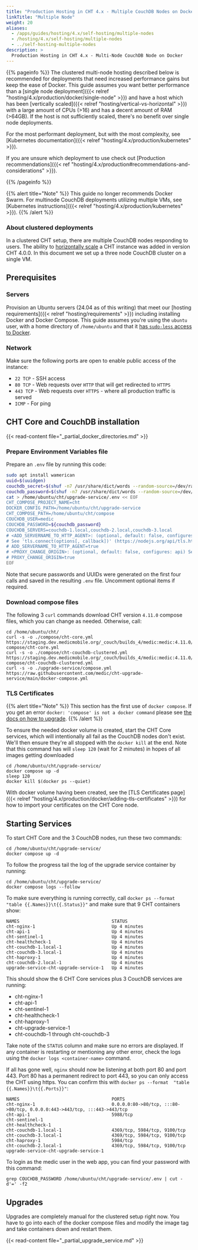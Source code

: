 ```yaml
---
title: "Production Hosting in CHT 4.x - Multiple CouchDB Nodes on Docker Swarm"
linkTitle: "Multiple Node"
weight: 20
aliases:
  - /apps/guides/hosting/4.x/self-hosting/multiple-nodes
  - /hosting/4.x/self-hosting/multiple-nodes
  - ../self-hosting-multiple-nodes
description: >
  Production Hosting in CHT 4.x - Multi-Node CouchDB Node on Docker
---
```


{{% pageinfo %}}
The clustered multi-node hosting described below is recommended for deployments that need increased performance gains but keep the ease of Docker. This guide assumes you want better performance than a [single node deployment]({{< relref "hosting/4.x/production/docker/single-node" >}}) and have a host which has been [vertically scaled]({{< relref "hosting/vertical-vs-horizontal" >}}) with a large amount of CPUs (>16) and has a decent amount of RAM (>64GB).  If the host is not sufficiently scaled, there's no benefit over single node deployments.

For the most performant deployment, but with the most complexity, see [Kubernetes documentation]({{< relref "hosting/4.x/production/kubernetes" >}}).

If you are unsure which deployment to use check out [Production recommendations]({{< ref "hosting/4.x/production#recommendations-and-considerations" >}}).

{{% /pageinfo %}}


{{% alert title="Note" %}}
This guide no longer recommends Docker Swarm. For multinode CouchDB deployments utilizing multiple VMs, see [Kubernetes instructions]({{< relref "hosting/4.x/production/kubernetes" >}}).
{{% /alert %}}

### About clustered deployments

In a clustered CHT setup, there are multiple CouchDB nodes responding to users. The ability to [horizontally scale](https://en.wikipedia.org/wiki/Horizontal_scaling#Horizontal_(scale_out)_and_vertical_scaling_(scale_up)) a CHT instance was added in version CHT 4.0.0. In this document we set up a three node CouchDB cluster on a single VM.

## Prerequisites

### Servers

Provision an Ubuntu servers (24.04 as of this writing) that meet our [hosting requirements]({{< relref "hosting/requirements" >}}) including installing Docker and Docker Compose.  This guide assumes you're using the `ubuntu` user, with a home directory of `/home/ubuntu` and that it [has `sudo-less` access to Docker](https://askubuntu.com/a/477554).

### Network

Make sure the following ports are open to enable public access of the instance:

* `22 TCP` - SSH access
* `80 TCP` - Web requests over `HTTP` that will get redirected to `HTTPS`  
* `443 TCP` - Web requests over `HTTPS` - where all production traffic is served
* `ICMP` - For ping



## CHT Core and CouchDB installation

{{< read-content file="_partial_docker_directories.md" >}}

### Prepare Environment Variables file

Prepare an `.env` file by running this code:

```sh
sudo apt install wamerican
uuid=$(uuidgen)
couchdb_secret=$(shuf -n7 /usr/share/dict/words --random-source=/dev/random | tr '\n' '-' | tr -d "'" | cut -d'-' -f1,2,3,4,5,6,7)
couchdb_password=$(shuf -n7 /usr/share/dict/words --random-source=/dev/random | tr '\n' '-' | tr -d "'" | cut -d'-' -f1,2,3,4,5,6,7)
cat > /home/ubuntu/cht/upgrade-service/.env << EOF
CHT_COMPOSE_PROJECT_NAME=cht
DOCKER_CONFIG_PATH=/home/ubuntu/cht/upgrade-service
CHT_COMPOSE_PATH=/home/ubuntu/cht/compose
COUCHDB_USER=medic
COUCHDB_PASSWORD=${couchdb_password}
COUCHDB_SERVERS=couchdb-1.local,couchdb-2.local,couchdb-3.local
# <ADD_SERVERNAME_TO_HTTP_AGENT>: (optional, default: false, configures: api) Adds 'servername' to HTTP agent for certificate issues in receiving traffic when proxying HTTPS->HTTP in SNI environments with external TLS termination. 
# See 'tls.connect(options[, callback])' (https://nodejs.org/api/tls.html). May resolve 'ERR_TLS_CERT_ALTNAME_INVALID' error.
# ADD_SERVERNAME_TO_HTTP_AGENT=true
# <PROXY_CHANGE_ORIGIN>: (optional, default: false, configures: api) See http-proxy (https://www.npmjs.com/package/http-proxy#options). Sets 'changeOrigin' to 'true' for HTTP clients. For certificate issues in proxying HTTP->HTTPS
# PROXY_CHANGE_ORIGIN=true
EOF
```

Note that secure passwords and UUIDs were generated on the first four calls and saved in the resulting `.env` file. Uncomment optional items if required.

### Download compose files

The following 3 `curl` commands download CHT version `4.11.0` compose files, which you can change as needed. Otherwise, call:

```shell
cd /home/ubuntu/cht/
curl -s -o ./compose/cht-core.yml https://staging.dev.medicmobile.org/_couch/builds_4/medic:medic:4.11.0/docker-compose/cht-core.yml
curl -s -o ./compose/cht-couchdb-clustered.yml https://staging.dev.medicmobile.org/_couch/builds_4/medic:medic:4.11.0/docker-compose/cht-couchdb-clustered.yml
curl -s -o ./upgrade-service/compose.yml https://raw.githubusercontent.com/medic/cht-upgrade-service/main/docker-compose.yml
```

### TLS Certificates

{{% alert title="Note" %}}
This section has the first use of `docker compose`.  If you get an error `docker: 'compose' is not a docker command` please see [the docs on how to upgrade](https://docs.docker.com/compose/releases/migrate/).
{{% /alert %}}

To ensure the needed docker volume is created, start the CHT Core services, which will intentionally all fail as the CouchDB nodes don't exist.  We'll then ensure they're all stopped with the `docker kill` at the end. Note that this command has will `sleep 120` (wait for 2 minutes) in hopes of all images getting downloaded 

```shell
cd /home/ubuntu/cht/upgrade-service/
docker compose up -d
sleep 120
docker kill $(docker ps --quiet)
```

With docker volume having been created, see the [TLS Certificates page]({{< relref "hosting/4.x/production/docker/adding-tls-certificates" >}}) for how to import your certificates on the CHT Core node.

## Starting Services

To start CHT Core and the 3 CouchDB nodes, run these two commands:

```shell
cd /home/ubuntu/cht/upgrade-service/
docker compose up -d
```

To follow the progress tail the log of the upgrade service container by running:

```shell
cd /home/ubuntu/cht/upgrade-service/
docker compose logs --follow
```

To make sure everything is running correctly, call `docker ps --format  "table {{.Names}}\t{{.Status}}"` and make sure that 9 CHT containers show:

```shell
NAMES                                   STATUS
cht-nginx-1                             Up 4 minutes
cht-api-1                               Up 4 minutes
cht-sentinel-1                          Up 4 minutes
cht-healthcheck-1                       Up 4 minutes
cht-couchdb-1.local-1                   Up 4 minutes
cht-couchdb-3.local-1                   Up 4 minutes
cht-haproxy-1                           Up 4 minutes
cht-couchdb-2.local-1                   Up 4 minutes
upgrade-service-cht-upgrade-service-1   Up 4 minutes
```

This should show the 6 CHT Core services plus 3 CouchDB services are running:

* cht-nginx-1
* cht-api-1
* cht-sentinel-1
* cht-healthcheck-1
* cht-haproxy-1
* cht-upgrade-service-1
* cht-couchdb-1 through cht-couchdb-3

Take note of the `STATUS` column and make sure no errors are displayed. If any container is restarting or mentioning any other error, check the logs using the `docker logs <container-name>` command.

If all has gone well, `nginx` should now be listening at both port 80 and port 443. Port 80 has a permanent redirect to port 443, so you can only access the CHT using https. You can confirm this with `docker ps --format  "table {{.Names}}\t{{.Ports}}"`:

```
NAMES                                   PORTS
cht-nginx-1                             0.0.0.0:80->80/tcp, :::80->80/tcp, 0.0.0.0:443->443/tcp, :::443->443/tcp
cht-api-1                               5988/tcp
cht-sentinel-1                          
cht-healthcheck-1                       
cht-couchdb-1.local-1                   4369/tcp, 5984/tcp, 9100/tcp
cht-couchdb-3.local-1                   4369/tcp, 5984/tcp, 9100/tcp
cht-haproxy-1                           5984/tcp
cht-couchdb-2.local-1                   4369/tcp, 5984/tcp, 9100/tcp
upgrade-service-cht-upgrade-service-1   

```

To login as the medic user in the web app, you can find your password with this command:

```shell
grep COUCHDB_PASSWORD /home/ubuntu/cht/upgrade-service/.env | cut -d'=' -f2
```

## Upgrades

Upgrades are completely manual for the clustered setup right now. You have to go into each of the docker compose files and modify the image tag and take containers down and restart them.

{{< read-content file="_partial_upgrade_service.md" >}}
